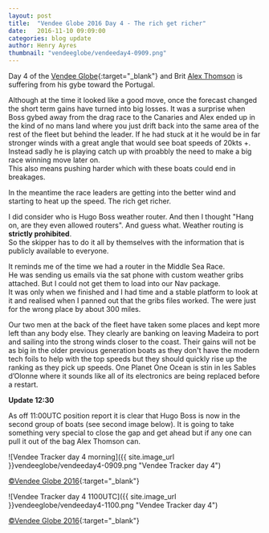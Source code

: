 ```yaml
---
layout: post
title:  "Vendee Globe 2016 Day 4 - The rich get richer"
date:   2016-11-10 09:09:00
categories: blog update
author: Henry Ayres
thumbnail: "vendeeglobe/vendeeday4-0909.png"
---
```


Day 4 of the [Vendee Globe](http://www.vendeeglobe.org/en){:target="_blank"} and Brit [Alex Thomson](http://www.alexthomsonracing.com/) 
is suffering from his gybe toward the Portugal.

Although at the time it looked like a good move, once the forecast changed the short term gains have turned into big losses.
It was a surprise when Boss gybed away from the drag race to the Canaries and Alex ended up in the kind of no mans land where you just drift back into the same area of the rest of the fleet but behind the leader.
If he had stuck at it he would be in far stronger winds with a great angle that would see boat speeds of 20kts +.  Instead sadly he is playing catch up with proabbly the need to make a big race winning move later on.  
This also means pushing harder which with these boats could end in breakages.
 
In the meantime the race leaders are getting into the better wind and starting to heat up the speed.  The rich get richer.

I did consider who is Hugo Boss weather router.  And then I thought "Hang on, are they even allowed routers". And guess what.  Weather routing is **strictly prohibited**.  
So the skipper has to do it all by themselves with the information that is publicly available to everyone.  

It reminds me of the time we had a router in the Middle Sea Race.  
He was sending us emails via the sat phone with custom weather gribs attached.  But I could not get them to load into our Nav package.  
It was only when we finished and I had time and a stable platform to look at it and realised when I panned out that the gribs files worked.  The were just for the wrong place by about 300 miles.
  
  

Our two men at the back of the fleet have taken some places and kept more left than any body else.  They clearly are banking on leaving Madeira to port and sailing into the strong winds closer to the coast.
Their gains will not be as big in the older previous generation boats as they don't have the modern tech foils to help with the top speeds but they should quickly rise up the ranking as they pick up speeds.
One Planet One Ocean is stin in les Sables d’Olonne where it sounds like all of its electronics are being replaced before a restart.

**Update 12:30**  

As off 11:00UTC position report it is clear that Hugo Boss is now in the second group of boats (see second image below).  It is going to take something very special to close the gap and get ahead but if any one can pull it out of the bag Alex Thomson can. 

![Vendee Tracker day 4 morning]({{ site.image_url }}vendeeglobe/vendeeday4-0909.png "Vendee Tracker day 4")

[&copy;Vendee Globe 2016](http://tracking2016.vendeeglobe.org/hp5ip0/){:target="_blank"}

![Vendee Tracker day 4 1100UTC]({{ site.image_url }}vendeeglobe/vendeeday4-1100.png "Vendee Tracker day 4")

[&copy;Vendee Globe 2016](http://tracking2016.vendeeglobe.org/hp5ip0/){:target="_blank"}

